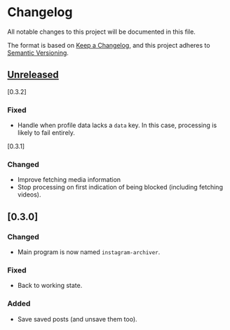 <!-- markdownlint-configure-file {"MD024": { "siblings_only": true } } -->

# Changelog

All notable changes to this project will be documented in this file.

The format is based on [Keep a Changelog](https://keepachangelog.com/en/1.0.0/), and this project
adheres to [Semantic Versioning](https://semver.org/spec/v2.0.0.html).

## [Unreleased]

[0.3.2]

### Fixed

- Handle when profile data lacks a `data` key. In this case, processing is likely to fail entirely.

[0.3.1]

### Changed

- Improve fetching media information
- Stop processing on first indication of being blocked (including fetching videos).

## [0.3.0]

### Changed

- Main program is now named `instagram-archiver`.

### Fixed

- Back to working state.

### Added

- Save saved posts (and unsave them too).

[unreleased]: https://github.com/Tatsh/instagram-archiver/compare/v0.3.2...HEAD
